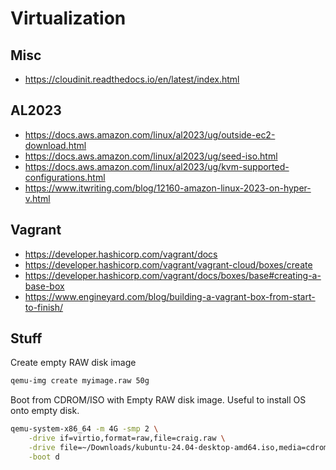 # Virtualization

## Misc
* https://cloudinit.readthedocs.io/en/latest/index.html

## AL2023
* https://docs.aws.amazon.com/linux/al2023/ug/outside-ec2-download.html
* https://docs.aws.amazon.com/linux/al2023/ug/seed-iso.html
* https://docs.aws.amazon.com/linux/al2023/ug/kvm-supported-configurations.html
* https://www.itwriting.com/blog/12160-amazon-linux-2023-on-hyper-v.html


## Vagrant
* https://developer.hashicorp.com/vagrant/docs
* https://developer.hashicorp.com/vagrant/vagrant-cloud/boxes/create
* https://developer.hashicorp.com/vagrant/docs/boxes/base#creating-a-base-box
* https://www.engineyard.com/blog/building-a-vagrant-box-from-start-to-finish/



## Stuff

Create empty RAW disk image

```bash
qemu-img create myimage.raw 50g
```

Boot from CDROM/ISO with Empty RAW disk image. Useful to install OS onto empty disk.
```bash
qemu-system-x86_64 -m 4G -smp 2 \
    -drive if=virtio,format=raw,file=craig.raw \
    -drive file=~/Downloads/kubuntu-24.04-desktop-amd64.iso,media=cdrom,readonly=on \
    -boot d
```
